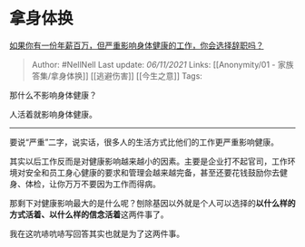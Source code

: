# 拿身体换
[如果你有一份年薪百万，但严重影响身体健康的工作，你会选择辞职吗？](https://www.zhihu.com/question/496431386/answer/2206626543)

> Author: #NellNell 
Last update: *06/11/2021* 
Links: [[Anonymity/01 - 家族答集/拿身体换]] [[逃避伤害]] [[今生之意]]
Tags:  

那什么不影响身体健康？

人活着就影响身体健康。

---

要说“严重”二字，说实话，很多人的生活方式比他们的工作更严重影响健康。

其实以后工作反而是对健康影响越来越小的因素。主要是企业打不起官司，工作环境对安全和员工身心健康的要求和管理会越来越完备，甚至还要花钱鼓励你去健身、体检，让你万万不要因为工作而得病。

那剩下对健康影响最大的是什么呢？刨除基因以外就是个人可以选择的**以什么样的方式活着、以什么样的信念活着**这两件事了。

我在这吭哧吭哧写回答其实也就是为了这两件事。

